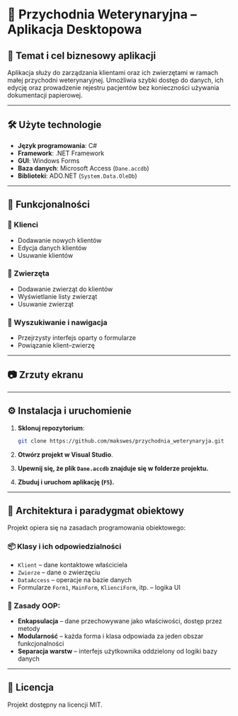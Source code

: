 # 🐾 Przychodnia Weterynaryjna – Aplikacja Desktopowa

## 📌 Temat i cel biznesowy aplikacji

Aplikacja służy do zarządzania klientami oraz ich zwierzętami w ramach małej przychodni weterynaryjnej. Umożliwia szybki dostęp do danych, ich edycję oraz prowadzenie rejestru pacjentów bez konieczności używania dokumentacji papierowej.

---

## 🛠 Użyte technologie

- **Język programowania**: C#
- **Framework**: .NET Framework
- **GUI**: Windows Forms
- **Baza danych**: Microsoft Access (`Dane.accdb`)
- **Biblioteki**: ADO.NET (`System.Data.OleDb`)

---

## 🧩 Funkcjonalności

### 👤 Klienci
- Dodawanie nowych klientów
- Edycja danych klientów
- Usuwanie klientów

### 🐶 Zwierzęta
- Dodawanie zwierząt do klientów
- Wyświetlanie listy zwierząt
- Usuwanie zwierząt

### 🔎 Wyszukiwanie i nawigacja
- Przejrzysty interfejs oparty o formularze
- Powiązanie klient–zwierzę

---

## 📷 Zrzuty ekranu



---

## ⚙️ Instalacja i uruchomienie

1. **Sklonuj repozytorium**:
   ```bash
   git clone https://github.com/makswes/przychodnia_weterynaryja.git
   ```

2. **Otwórz projekt w Visual Studio**.

3. **Upewnij się, że plik `Dane.accdb` znajduje się w folderze projektu.**

4. **Zbuduj i uruchom aplikację (`F5`).**

---

## 🧱 Architektura i paradygmat obiektowy

Projekt opiera się na zasadach programowania obiektowego:

### 📦 Klasy i ich odpowiedzialności

- `Klient` – dane kontaktowe właściciela
- `Zwierze` – dane o zwierzęciu
- `DataAccess` – operacje na bazie danych
- Formularze `Form1`, `MainForm`, `KlienciForm`, itp. – logika UI

### 🧠 Zasady OOP:
- **Enkapsulacja** – dane przechowywane jako właściwości, dostęp przez metody
- **Modularność** – każda forma i klasa odpowiada za jeden obszar funkcjonalności
- **Separacja warstw** – interfejs użytkownika oddzielony od logiki bazy danych

---

## 📄 Licencja

Projekt dostępny na licencji MIT.
